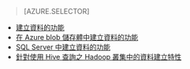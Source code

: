> [AZURE.SELECTOR]
- [建立資料的功能](../articles/machine-learning-data-science-create-features.md)
- [在 Azure blob 儲存體中建立資料的功能](../articles/machine-learning-data-science-create-features-blob.md)
- [SQL Server 中建立資料的功能](../articles/machine-learning/machine-learning-data-science-create-features-sql-server.md)
- [針對使用 Hive 查詢之 Hadoop 叢集中的資料建立特性](../articles/machine-learning/machine-learning-data-science-create-features-hive.md)


